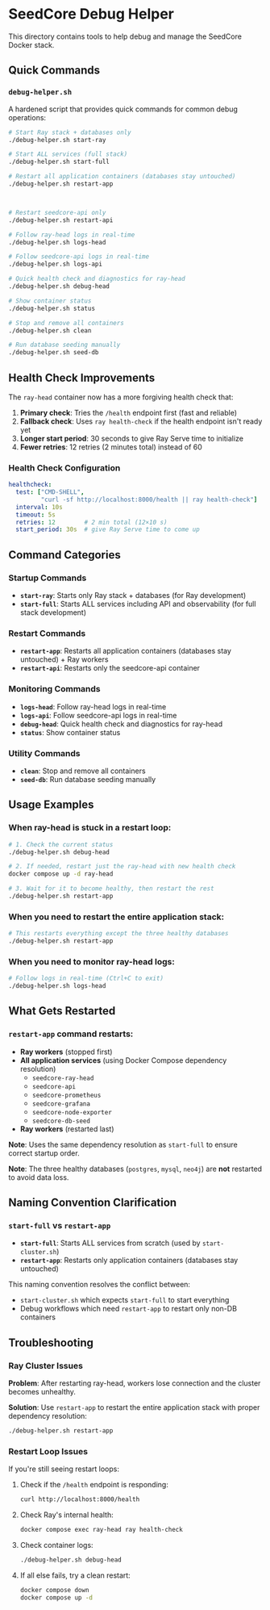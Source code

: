 # SeedCore Debug Helper

This directory contains tools to help debug and manage the SeedCore Docker stack.

## Quick Commands

### `debug-helper.sh`

A hardened script that provides quick commands for common debug operations:

```bash
# Start Ray stack + databases only
./debug-helper.sh start-ray

# Start ALL services (full stack)
./debug-helper.sh start-full

# Restart all application containers (databases stay untouched)
./debug-helper.sh restart-app



# Restart seedcore-api only
./debug-helper.sh restart-api

# Follow ray-head logs in real-time
./debug-helper.sh logs-head

# Follow seedcore-api logs in real-time
./debug-helper.sh logs-api

# Quick health check and diagnostics for ray-head
./debug-helper.sh debug-head

# Show container status
./debug-helper.sh status

# Stop and remove all containers
./debug-helper.sh clean

# Run database seeding manually
./debug-helper.sh seed-db
```

## Health Check Improvements

The `ray-head` container now has a more forgiving health check that:

1. **Primary check**: Tries the `/health` endpoint first (fast and reliable)
2. **Fallback check**: Uses `ray health-check` if the health endpoint isn't ready yet
3. **Longer start period**: 30 seconds to give Ray Serve time to initialize
4. **Fewer retries**: 12 retries (2 minutes total) instead of 60

### Health Check Configuration

```yaml
healthcheck:
  test: ["CMD-SHELL",
         "curl -sf http://localhost:8000/health || ray health-check"]
  interval: 10s
  timeout: 5s
  retries: 12        # 2 min total (12×10 s)
  start_period: 30s  # give Ray Serve time to come up
```

## Command Categories

### Startup Commands
- **`start-ray`**: Starts only Ray stack + databases (for Ray development)
- **`start-full`**: Starts ALL services including API and observability (for full stack development)

### Restart Commands  
- **`restart-app`**: Restarts all application containers (databases stay untouched) + Ray workers
- **`restart-api`**: Restarts only the seedcore-api container

### Monitoring Commands
- **`logs-head`**: Follow ray-head logs in real-time
- **`logs-api`**: Follow seedcore-api logs in real-time
- **`debug-head`**: Quick health check and diagnostics for ray-head
- **`status`**: Show container status

### Utility Commands
- **`clean`**: Stop and remove all containers
- **`seed-db`**: Run database seeding manually

## Usage Examples

### When ray-head is stuck in a restart loop:

```bash
# 1. Check the current status
./debug-helper.sh debug-head

# 2. If needed, restart just the ray-head with new health check
docker compose up -d ray-head

# 3. Wait for it to become healthy, then restart the rest
./debug-helper.sh restart-app
```



### When you need to restart the entire application stack:

```bash
# This restarts everything except the three healthy databases
./debug-helper.sh restart-app
```

### When you need to monitor ray-head logs:

```bash
# Follow logs in real-time (Ctrl+C to exit)
./debug-helper.sh logs-head
```

## What Gets Restarted

### `restart-app` command restarts:
- **Ray workers** (stopped first)
- **All application services** (using Docker Compose dependency resolution)
  - `seedcore-ray-head`
  - `seedcore-api`
  - `seedcore-prometheus`
  - `seedcore-grafana`
  - `seedcore-node-exporter`
  - `seedcore-db-seed`
- **Ray workers** (restarted last)

**Note**: Uses the same dependency resolution as `start-full` to ensure correct startup order.

**Note**: The three healthy databases (`postgres`, `mysql`, `neo4j`) are **not** restarted to avoid data loss.

## Naming Convention Clarification

### `start-full` vs `restart-app`
- **`start-full`**: Starts ALL services from scratch (used by `start-cluster.sh`)
- **`restart-app`**: Restarts only application containers (databases stay untouched)

This naming convention resolves the conflict between:
- `start-cluster.sh` which expects `start-full` to start everything
- Debug workflows which need `restart-app` to restart only non-DB containers

## Troubleshooting

### Ray Cluster Issues

**Problem**: After restarting ray-head, workers lose connection and the cluster becomes unhealthy.

**Solution**: Use `restart-app` to restart the entire application stack with proper dependency resolution:
```bash
./debug-helper.sh restart-app
```

### Restart Loop Issues

If you're still seeing restart loops:

1. Check if the `/health` endpoint is responding:
   ```bash
   curl http://localhost:8000/health
   ```

2. Check Ray's internal health:
   ```bash
   docker compose exec ray-head ray health-check
   ```

3. Check container logs:
   ```bash
   ./debug-helper.sh debug-head
   ```

4. If all else fails, try a clean restart:
   ```bash
   docker compose down
   docker compose up -d
   ``` 